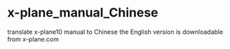# x-plane_manual_Chinese
translate x-plane10 manual to Chinese
the English version is downloadable from x-plane.com
